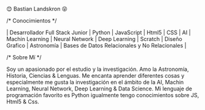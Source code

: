 :blush: Bastian Landskron :stuck_out_tongue_closed_eyes:

/* Conocimientos */

| Desarrollador Full Stack Junior | Python | JavaScript | Html5 | CSS | AI | Machin Learning | Neural Network | Deep Learning | Scratch | Diseño Grafico | Astronomía | Bases de Datos Relacionales y No Relacionales |

/* Sobre Mí */

Soy un apasionado por el estudio y la investigación. Amo la Astronomía, Historia, Ciencias & Lenguas. Me encanta aprender diferentes cosas y especialmente me gusta la investigación en el ámbito de la AI, Machin Learning, Neural Network, Deep Learning & Data Science. Mi lenguaje de programación favorito es Python igualmente tengo conocimientos sobre JS, Html5 & Css.

